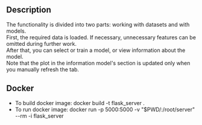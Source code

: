 ## Description
The functionality is divided into two parts: working with datasets and with models.  
First, the required data is loaded. If necessary, unnecessary features can be omitted during further work.  
After that, you can select or train a model, or view information about the model.  
Note that the plot in the information model's section is updated only when you manually refresh the tab.

## Docker
* To build docker image: docker build -t flask_server .
* To run docker image: docker run -p 5000:5000 -v "$PWD/:/root/server" --rm -i flask_server
